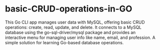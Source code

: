 # basic-CRUD-operations-in-GO
This Go CLI app manages user data with MySQL, offering basic CRUD operations: create, read, update, and delete. It connects to a MySQL database using the go-sql-driver/mysql package and provides an interactive menu for managing user info like name, email, and profession. A simple solution for learning Go-based database operations.
